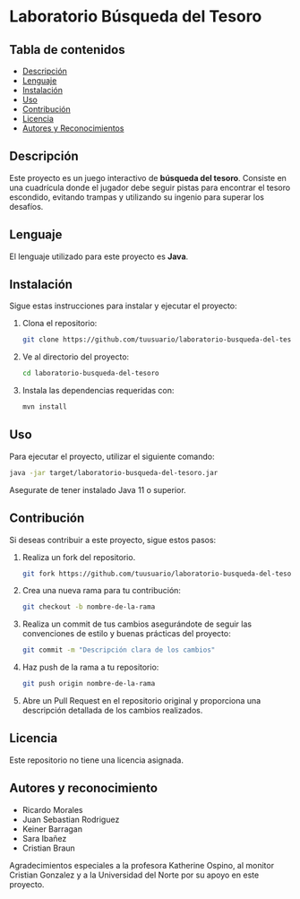 # Laboratorio Búsqueda del Tesoro

## Tabla de contenidos
- [Descripción](#descripción)
- [Lenguaje](#lenguaje)
- [Instalación](#instalación)
- [Uso](#uso)
- [Contribución](#contribución)
- [Licencia](#licencia)
- [Autores y Reconocimientos](#Autores-y-reconocimientos)

## Descripción
Este proyecto es un juego interactivo de **búsqueda del tesoro**. Consiste en una cuadrícula donde el jugador debe seguir pistas para encontrar el tesoro escondido, evitando trampas y utilizando su ingenio para superar los desafíos.

## Lenguaje
El lenguaje utilizado para este proyecto es **Java**.

## Instalación
Sigue estas instrucciones para instalar y ejecutar el proyecto:

1. Clona el repositorio:
   
   ```bash
   git clone https://github.com/tuusuario/laboratorio-busqueda-del-tesoro.git
   ```
   
3. Ve al directorio del proyecto:
   
   ```bash
   cd laboratorio-busqueda-del-tesoro
   ```
   
4. Instala las dependencias requeridas con:
   
   ```bash
   mvn install
   ```
   
## Uso
Para ejecutar el proyecto, utilizar el siguiente comando:

   ```bash
   java -jar target/laboratorio-busqueda-del-tesoro.jar
   ```

Asegurate de tener instalado Java 11 o superior.

## Contribución
Si deseas contribuir a este proyecto, sigue estos pasos:

1. Realiza un fork del repositorio.
   
   ```bash
   git fork https://github.com/tuusuario/laboratorio-busqueda-del-tesoro.git
   ```
   
3. Crea una nueva rama para tu contribución:
   
   ```bash
   git checkout -b nombre-de-la-rama
   ```
   
2. Realiza un commit de tus cambios asegurándote de seguir las convenciones de estilo y buenas prácticas del proyecto:
   
   ```bash
   git commit -m "Descripción clara de los cambios"
   ```
   
4. Haz push de la rama a tu repositorio:
   
   ```bash
   git push origin nombre-de-la-rama
   ```
   
6. Abre un Pull Request en el repositorio original y proporciona una descripción detallada de los cambios realizados.

## Licencia
Este repositorio no tiene una licencia asignada.

## Autores y reconocimiento 
- Ricardo Morales
- Juan Sebastian Rodriguez
- Keiner Barragan
- Sara Ibañez
- Cristian Braun

Agradecimientos especiales a la profesora Katherine Ospino, al monitor Cristian Gonzalez y a la Universidad del Norte por su apoyo en este proyecto.



